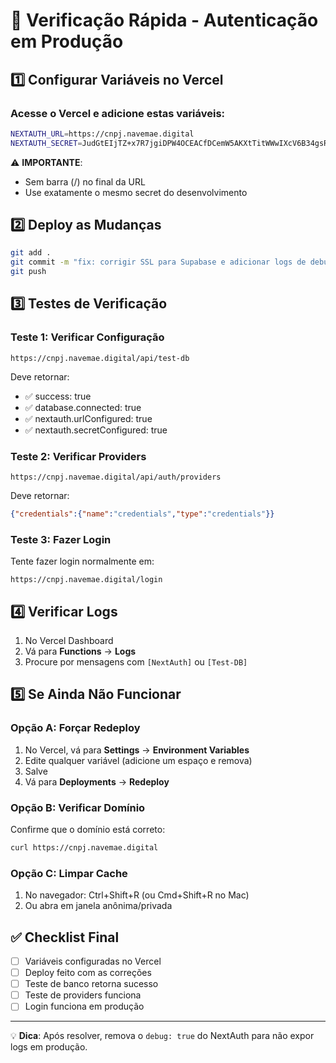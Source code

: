 # 🚀 Verificação Rápida - Autenticação em Produção

## 1️⃣ Configurar Variáveis no Vercel

### Acesse o Vercel e adicione estas variáveis:

```bash
NEXTAUTH_URL=https://cnpj.navemae.digital
NEXTAUTH_SECRET=JudGtEIjTZ+x7R7jgiDPW4OCEACfDCemW5AKXtTitWWwIXcV6B34gsRbfW4caV8GWuQ75YRyL3bM1oxrKHL4Aw==
```

⚠️ **IMPORTANTE**: 
- Sem barra (/) no final da URL
- Use exatamente o mesmo secret do desenvolvimento

## 2️⃣ Deploy as Mudanças

```bash
git add .
git commit -m "fix: corrigir SSL para Supabase e adicionar logs de debug"
git push
```

## 3️⃣ Testes de Verificação

### Teste 1: Verificar Configuração
```
https://cnpj.navemae.digital/api/test-db
```

Deve retornar:
- ✅ success: true
- ✅ database.connected: true
- ✅ nextauth.urlConfigured: true
- ✅ nextauth.secretConfigured: true

### Teste 2: Verificar Providers
```
https://cnpj.navemae.digital/api/auth/providers
```

Deve retornar:
```json
{"credentials":{"name":"credentials","type":"credentials"}}
```

### Teste 3: Fazer Login
Tente fazer login normalmente em:
```
https://cnpj.navemae.digital/login
```

## 4️⃣ Verificar Logs

1. No Vercel Dashboard
2. Vá para **Functions** → **Logs**
3. Procure por mensagens com `[NextAuth]` ou `[Test-DB]`

## 5️⃣ Se Ainda Não Funcionar

### Opção A: Forçar Redeploy
1. No Vercel, vá para **Settings** → **Environment Variables**
2. Edite qualquer variável (adicione um espaço e remova)
3. Salve
4. Vá para **Deployments** → **Redeploy**

### Opção B: Verificar Domínio
Confirme que o domínio está correto:
```bash
curl https://cnpj.navemae.digital
```

### Opção C: Limpar Cache
1. No navegador: Ctrl+Shift+R (ou Cmd+Shift+R no Mac)
2. Ou abra em janela anônima/privada

## ✅ Checklist Final

- [ ] Variáveis configuradas no Vercel
- [ ] Deploy feito com as correções
- [ ] Teste de banco retorna sucesso
- [ ] Teste de providers funciona
- [ ] Login funciona em produção

---

💡 **Dica**: Após resolver, remova o `debug: true` do NextAuth para não expor logs em produção.